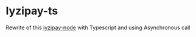 # Iyzipay-ts

Rewrite of this [iyzipay-node](https://github.com/iyzico/iyzipay-node) with Typescript and using Asynchronous call

